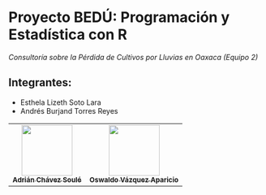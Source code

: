  # Proyecto BEDÚ: Programación y Estadística con R
 _Consultoría sobre la Pérdida de Cultivos por Lluvias en Oaxaca (Equipo 2)_
 ## Integrantes:
 
 - Esthela Lizeth Soto Lara
 - Andrés Burjand Torres Reyes
 
<table>
 <tr>
    <td align="center">
     <a href="https://github.com/adrianchso"><img src="https://avatars.githubusercontent.com/u/71855926?s=460&v=4" width="100px;" alt=""/>
      <br /><sub><b>Adrián Chávez Soulé</b></sub></a><br/>
    </td>
  <td align="center">
     <a href="https://github.com/BigOsvaap"><img src="https://avatars.githubusercontent.com/u/47643347?s=460&u=108d7e5c0bc42a4e781ab8859299a0c48d28942b&v=4" width="100px;" alt=""/>
      <br /><sub><b>Oswaldo Vázquez Aparicio</b></sub></a><br/>
    </td>
 </tr>
 
 </table>
